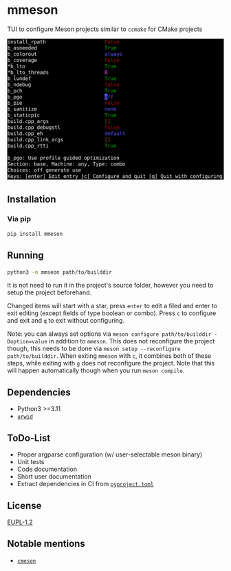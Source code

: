 <!---
# SPDX-FileCopyrightText: 2022 Stephan Lachnit <stephanlachnit@debian.org>
# SPDX-License-Identifier: CC-BY-SA-4.0
--->

# mmeson

TUI to configure Meson projects similar to `ccmake` for CMake projects

![](screenshots/screenshot.png)

## Installation

### Via pip

```sh
pip install mmeson
```

## Running

```sh
python3 -m mmseon path/to/builddir
```

It is not need to run it in the project's source folder, however you need to setup the project beforehand.

Changed items will start with a star, press `enter` to edit a filed and enter to exit editing (except fields of type
boolean or combo). Press `c` to configure and exit and `q` to exit without configuring.

Note: you can always set options via `meson configure path/to/builddir -Doption=value` in addition to `mmeson`. This
does not reconfigure the project though, this needs to be done via `meson setup --reconfigure path/to/builddir`. When
exiting `mmeson` with `c`, it combines both of these steps, while exiting with `g` does not reconfigure the project.
Note that this will happen automatically though when you run `meson compile`.

## Dependencies

- Python3 >=3.11
- [`urwid`](https://github.com/urwid/urwid)

## ToDo-List

- Proper argparse configuration (w/ user-selectable meson binary)
- Unit tests
- Code documentation
- Short user documentation
- Extract dependencies in CI from [`pyproject.toml`](pyproject.toml)

## License

[EUPL-1.2](https://spdx.org/licenses/EUPL-1.2)

## Notable mentions

- [`cmeson`](https://github.com/proskur1n/cmeson)
